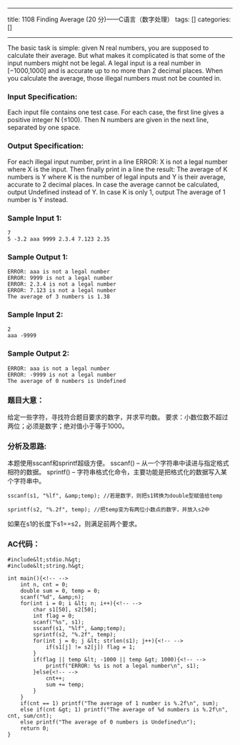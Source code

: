 
--- 
title:  1108 Finding Average (20 分)——C语言（数字处理） 
tags: []
categories: [] 

---
The basic task is simple: given N real numbers, you are supposed to calculate their average. But what makes it complicated is that some of the input numbers might not be legal. A legal input is a real number in [−1000,1000] and is accurate up to no more than 2 decimal places. When you calculate the average, those illegal numbers must not be counted in.

### Input Specification:

Each input file contains one test case. For each case, the first line gives a positive integer N (≤100). Then N numbers are given in the next line, separated by one space.

### Output Specification:

For each illegal input number, print in a line ERROR: X is not a legal number where X is the input. Then finally print in a line the result: The average of K numbers is Y where K is the number of legal inputs and Y is their average, accurate to 2 decimal places. In case the average cannot be calculated, output Undefined instead of Y. In case K is only 1, output The average of 1 number is Y instead.

### Sample Input 1:

```
7
5 -3.2 aaa 9999 2.3.4 7.123 2.35

```

### Sample Output 1:

```
ERROR: aaa is not a legal number
ERROR: 9999 is not a legal number
ERROR: 2.3.4 is not a legal number
ERROR: 7.123 is not a legal number
The average of 3 numbers is 1.38

```

### Sample Input 2:

```
2
aaa -9999

```

### Sample Output 2:

```
ERROR: aaa is not a legal number
ERROR: -9999 is not a legal number
The average of 0 numbers is Undefined

```

### 题目大意：

给定一些字符，寻找符合题目要求的数字，并求平均数。 要求：小数位数不超过两位；必须是数字；绝对值小于等于1000。

### 分析及思路:

本题使用sscanf和sprintf超级方便。 sscanf() – 从一个字符串中读进与指定格式相符的数据。 sprintf() – 字符串格式化命令，主要功能是把格式化的数据写入某个字符串中。

```
sscanf(s1, "%lf", &amp;temp); //若是数字，则把s1转换为double型赋值给temp

```

```
sprintf(s2, "%.2f", temp); //把temp变为有两位小数点的数字，并放入s2中

```

如果在s1的长度下s1==s2，则满足前两个要求。

### AC代码：

```
#include&lt;stdio.h&gt;
#include&lt;string.h&gt;

int main(){<!-- -->
	int n, cnt = 0;
	double sum = 0, temp = 0;
	scanf("%d", &amp;n);
	for(int i = 0; i &lt; n; i++){<!-- -->
		char s1[50], s2[50];
		int flag = 0;
		scanf("%s", s1);
		sscanf(s1, "%lf", &amp;temp);
		sprintf(s2, "%.2f", temp);
		for(int j = 0; j &lt; strlen(s1); j++){<!-- -->
			if(s1[j] != s2[j]) flag = 1;
		}
		if(flag || temp &lt; -1000 || temp &gt; 1000){<!-- -->
			printf("ERROR: %s is not a legal number\n", s1);
		}else{<!-- -->
			cnt++;
			sum += temp;
		}
	}
	if(cnt == 1) printf("The average of 1 number is %.2f\n", sum);
    else if(cnt &gt; 1) printf("The average of %d numbers is %.2f\n", cnt, sum/cnt);
	else printf("The average of 0 numbers is Undefined\n");
	return 0;
} 

```
